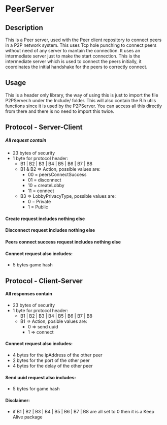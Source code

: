 # PeerServer

## Description

This is a Peer server, used with the Peer client repository to connect peers in a P2P network system. This uses Tcp hole punching to connect peers without need of any server to mantain the connection. It uses an intermediate server just to make the start connection.
This is the intermediate server which is used to connect the peers initially, it coordinates the initial handshake for the peers to correctly connect.

## Usage

This is a header only library, the way of using this is just to import the file P2PServer.h under the Include/ folder. This will also contain the R.h utils functions since it is used by the P2PServer. You can access all this directly from there and there is no need to import this twice.

## Protocol - Server-Client

##### All request contain

- 23 bytes of security
- 1 byte for protocol header:
  - B1 | B2 | B3 | B4 | B5 | B6 | B7 | B8
  - B1 & B2 => Action, possible values are:
    - 00 = peersConnectSuccess
    - 01 = disconnect
    - 10 = createLobby
    - 11 = connect
  - B3 => LobbyPrivacyType, possible values are:
    - 0 = Private
    - 1 = Public

#### Create request includes nothing else

#### Disconnect request includes nothing else

#### Peers connect success request includes nothing else

#### Connect request also includes:

- 5 bytes game hash

## Protocol - Client-Server

#### All responses contain

- 23 bytes of security
- 1 byte for protocol header:
  - B1 | B2 | B3 | B4 | B5 | B6 | B7 | B8
  - B1 => Action, posible values are:
    - 0 => send uuid
    - 1 => connect

#### Connect request also includes:

- 4 bytes for the ipAddress of the other peer
- 2 bytes for the port of the other peer
- 4 bytes for the delay of the other peer

#### Send uuid request also includes:

- 5 bytes for game hash

#### Disclaimer:

- if B1 | B2 | B3 | B4 | B5 | B6 | B7 | B8 are all set to 0 then it is a Keep Alive package
